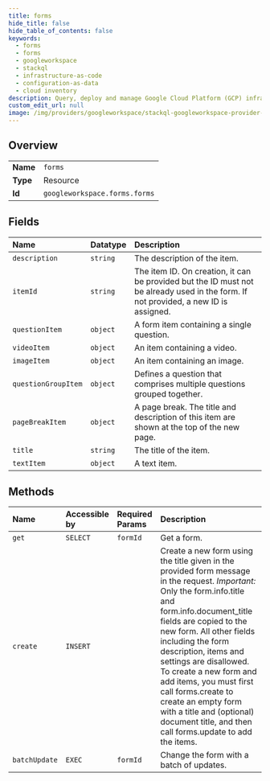 ```yaml
---
title: forms
hide_title: false
hide_table_of_contents: false
keywords:
  - forms
  - forms
  - googleworkspace    
  - stackql
  - infrastructure-as-code
  - configuration-as-data
  - cloud inventory
description: Query, deploy and manage Google Cloud Platform (GCP) infrastructure and resources using SQL
custom_edit_url: null
image: /img/providers/googleworkspace/stackql-googleworkspace-provider-featured-image.png
---
```

  
    

## Overview
<table><tbody>
<tr><td><b>Name</b></td><td><code>forms</code></td></tr>
<tr><td><b>Type</b></td><td>Resource</td></tr>
<tr><td><b>Id</b></td><td><code>googleworkspace.forms.forms</code></td></tr>
</tbody></table>

## Fields
| Name | Datatype | Description |
|:-----|:---------|:------------|
| `description` | `string` | The description of the item. |
| `itemId` | `string` | The item ID. On creation, it can be provided but the ID must not be already used in the form. If not provided, a new ID is assigned. |
| `questionItem` | `object` | A form item containing a single question. |
| `videoItem` | `object` | An item containing a video. |
| `imageItem` | `object` | An item containing an image. |
| `questionGroupItem` | `object` | Defines a question that comprises multiple questions grouped together. |
| `pageBreakItem` | `object` | A page break. The title and description of this item are shown at the top of the new page. |
| `title` | `string` | The title of the item. |
| `textItem` | `object` | A text item. |
## Methods
| Name | Accessible by | Required Params | Description |
|:-----|:--------------|:----------------|:------------|
| `get` | `SELECT` | `formId` | Get a form. |
| `create` | `INSERT` |  | Create a new form using the title given in the provided form message in the request. *Important:* Only the form.info.title and form.info.document_title fields are copied to the new form. All other fields including the form description, items and settings are disallowed. To create a new form and add items, you must first call forms.create to create an empty form with a title and (optional) document title, and then call forms.update to add the items. |
| `batchUpdate` | `EXEC` | `formId` | Change the form with a batch of updates. |
